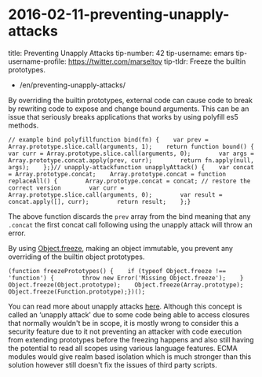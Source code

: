 # 2016-02-11-preventing-unapply-attacks

title: Preventing Unapply Attacks tip-number: 42 tip-username: emars tip-username-profile: https://twitter.com/marseltov tip-tldr: Freeze the builtin prototypes.

- /en/preventing-unapply-attacks/

By overriding the builtin prototypes, external code can cause code to break by rewriting code to expose and change bound arguments. This can be an issue that seriously breaks applications that works by using polyfill es5 methods.

```
// example bind polyfillfunction bind(fn) {    var prev = Array.prototype.slice.call(arguments, 1);    return function bound() {        var curr = Array.prototype.slice.call(arguments, 0);        var args = Array.prototype.concat.apply(prev, curr);        return fn.apply(null, args);    };}// unapply-attackfunction unapplyAttack() {    var concat = Array.prototype.concat;    Array.prototype.concat = function replaceAll() {        Array.prototype.concat = concat; // restore the correct version        var curr = Array.prototype.slice.call(arguments, 0);        var result = concat.apply([], curr);        return result;    };}
```

The above function discards the `prev` array from the bind meaning that any `.concat` the first concat call following using the unapply attack will throw an error.

By using [Object.freeze](https://developer.mozilla.org/en-US/docs/Web/JavaScript/Reference/Global_Objects/Object/freeze), making an object immutable, you prevent any overriding of the builtin object prototypes.

```
(function freezePrototypes() {    if (typeof Object.freeze !== 'function') {        throw new Error('Missing Object.freeze');    }    Object.freeze(Object.prototype);    Object.freeze(Array.prototype);    Object.freeze(Function.prototype);})();
```

You can read more about unapply attacks [here](https://glebbahmutov.com/blog/unapply-attack/). Although this concept is called an ‘unapply attack' due to some code being able to access closures that normally wouldn't be in scope, it is mostly wrong to consider this a security feature due to it not preventing an attacker with code execution from extending prototypes before the freezing happens and also still having the potential to read all scopes using various language features. ECMA modules would give realm based isolation which is much stronger than this solution however still doesn't fix the issues of third party scripts.
